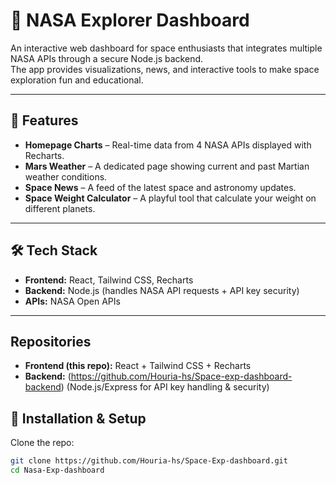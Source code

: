 # 🌌 NASA Explorer Dashboard

An interactive web dashboard for space enthusiasts that integrates multiple NASA APIs through a secure Node.js backend.  
The app provides visualizations, news, and interactive tools to make space exploration fun and educational.  

---

## 🚀 Features
- **Homepage Charts** – Real-time data from 4 NASA APIs displayed with Recharts.  
- **Mars Weather** – A dedicated page showing current and past Martian weather conditions.  
- **Space News** – A feed of the latest space and astronomy updates.  
- **Space Weight Calculator** – A playful tool that calculate your weight on different planets.  

---

## 🛠️ Tech Stack
- **Frontend:** React, Tailwind CSS, Recharts  
- **Backend:** Node.js (handles NASA API requests + API key security)  
- **APIs:** NASA Open APIs  

---

## Repositories

- **Frontend (this repo):** React + Tailwind CSS + Recharts  
- **Backend:** (https://github.com/Houria-hs/Space-exp-dashboard-backend) (Node.js/Express for API key handling & security)

## 📂 Installation & Setup

Clone the repo:
```bash
git clone https://github.com/Houria-hs/Space-Exp-dashboard.git
cd Nasa-Exp-dashboard
